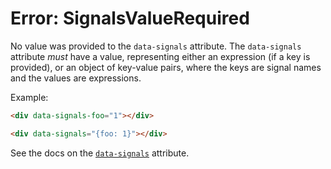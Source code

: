 # Error: SignalsValueRequired

No value was provided to the `data-signals` attribute. The `data-signals` attribute _must_ have a value, representing either an expression (if a key is provided), or an object of key-value pairs, where the keys are signal names and the values are expressions.

Example:

```html
<div data-signals-foo="1"></div>

<div data-signals="{foo: 1}"></div>
```

See the docs on the [`data-signals`](/reference/attribute_plugins#data-signals) attribute.